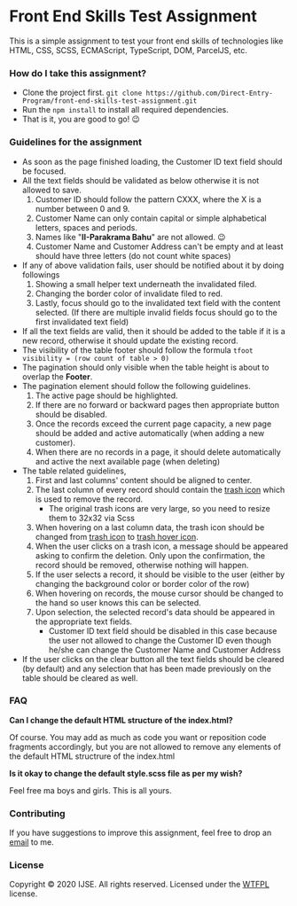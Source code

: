 # Front End Skills Test Assignment

This is a simple assignment to test your front end skills of technologies like HTML, CSS, SCSS,
ECMAScript, TypeScript, DOM, ParcelJS, etc.

### How do I take this assignment?

* Clone the project first.
`git clone https://github.com/Direct-Entry-Program/front-end-skills-test-assignment.git`
* Run the `npm install` to install all required dependencies.
* That is it, you are good to go! 😉

### Guidelines for the assignment

* As soon as the page finished loading, the Customer ID text field should be focused.
* All the text fields should be validated as below otherwise it is not allowed to save.
    1. Customer ID should follow the pattern CXXX, where the X is a number between 0 and 9.
    2. Customer Name can only contain capital or simple alphabetical letters, spaces and periods. 
    3. Names like "**II-Parakrama Bahu**" are not allowed. 😉
    4. Customer Name and Customer Address can't be empty and at least should have three letters (do not count white spaces)
* If any of above validation fails, user should be notified about it by doing followings
    1. Showing a small helper text underneath the invalidated filed.
    2. Changing the border color of invalidate filed to red.
    3. Lastly, focus should go to the invalidated text field with the content selected. (If there are multiple invalid fields focus should go to the first invalidated text field)
* If all the text fields are valid, then it should be added to the table if it is a new record, otherwise it should update the existing record.
* The visibility of the table footer should follow the formula `tfoot visibility = (row count of table > 0)`
* The pagination should only visible when the table height is about to overlap the **Footer**.
* The pagination element should follow the following guidelines.
    1. The active page should be highlighted.
    2. If there are no forward or backward pages then appropriate button should be disabled.
    3. Once the records exceed the current page capacity, a new page should be added and active automatically (when adding a new customer).
    4. When there are no records in a page, it should delete automatically and active the next available page (when deleting)
* The table related guidelines,
    1. First and last columns' content should be aligned to center.
    2. The last column of every record should contain the [trash icon](img/trash.png) which is used to remove the record.
        * The original trash icons are very large, so you need to resize them to 32x32 via Scss
    3. When hovering on a last column data, the trash icon should be changed from [trash icon](img/trash.png) to [trash hover icon](img/trash-hover.png).
    4. When the user clicks on a trash icon, a message should be appeared asking to confirm the deletion. Only upon the confirmation, the record should be removed, otherwise nothing will happen.
    5. If the user selects a record, it should be visible to the user (either by changing the background color or border color of the row)
    6. When hovering on records, the mouse cursor should be changed to the hand so user knows this can be selected. 
    7. Upon selection, the selected record's data should be appeared in the appropriate text fields.
        * Customer ID text field should be disabled in this case because the user not allowed to change the Customer ID even though he/she can change the Customer Name and Customer Address  
* If the user clicks on the clear button all the text fields should be cleared (by default) and any selection that has been made previously on the table should be cleared as well. 

### FAQ

**Can I change the default HTML structure of the index.html?**

Of course. You may add as much as code you want or reposition code fragments accordingly, but you are not allowed to remove any elements of the default HTML structrure of the index.html

**Is it okay to change the default style.scss file as per my wish?**

Feel free ma boys and girls. This is all yours.

### Contributing

If you have suggestions to improve this assignment, feel free to drop an [email](mailto:suranga@ijse.lk) to me.

### License

Copyright © 2020 IJSE. All rights reserved.
Licensed under the [WTFPL](LICENSE) license.
 

